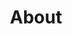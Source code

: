 ---
layout: about
title: "About"
description: "About Recruit Talent"
permalink: "/about/"
social-image: "/images/social-image.png"
# banner section
banner-image: "/images/about-banner.png"
banner-heading: "About Recruit Talent"
banner-sub-heading: |-
  RecruitTalent, a SYSUSA, Inc. company has built its business and our reputation by providing Recruitment Solutions and realizing the talent development needs of our clients. 
banner-button-text: "GET IN TOUCH"
banner-button-link: "/contact/"
second-section-left-image: "/images/about-section-2-left.png"
second-section-left-image-alt: Recruitment and Business Solutions 
second-section-right-description: |- 
 **Our experience helped make us who we are today—partners with the world’s most forward-thinking organizations, that power their businesses. Every solution we provide is delivered with agility, scale, quality, integrity, and flexibility.**

 While we’ve expanded our offerings to meet the evolving needs of our clients, we haven’t forgotten where we came from—we are still committed to building the Technology Workforce of the present and the future through our best-in-class recruitment services. In other words, we’re driven by technology and backed by talent. It’s that human-centric approach that makes us unique and reminds us that relationships are always the most important things we build.

 Whether you need Recruitment and Workforce Solutions, or you’re looking for opportunities to work with today’s most tech-forward organizations, let RecruitTalent be your Trusted Partner and help your business or your career get to the next level.
third-section-heading: "Why Recruit Talent:" 
third-section-sub-heading: |-
 Lack of experienced resources, rapid technology advances, and changing work environments are challenging organizations to find the right talent to deliver upon their and customers' business needs. 
third-section-row-1-left-text-heading: "RecruitTalent:"
third-section-row-1-left-text: |-
 - Provides experienced recruiters with exceptional search and placement capabilities to fill numerous technology positions across industries.
 - Helps connect inspired professionals having skilled talent with desired career opportunities and organizations.
 - Provides recruiters with specialization and knowledge of the recruiting circle and broad national reach to deliver top-tier professionals specific to business needs.
 - Delivers robust technology platform to match job seekers with opportunities leading them to long-term and successful careers.
third-section-row-1-right-image:  "/images/about-third-section.png"
forth-section-heading:  "Our Goal" 
forth-section-row-1-left-image: "/images/about-forth-row-1.png"
forth-section-row-1-right-heading: "For Employers"
forth-section-row-1-right-text: |-
 RecruitTalent helps businesses reduce the cost and effort required to find the right talent. We identify and evaluate prospective candidates for your specific business needs while allowing you to focus on building effective business strategies and pipelines. 
forth-section-row-2-left-heading: "For Professionals"
forth-section-row-2-left-text: |-
 Finding the right opportunity in line with your career aspirations can be challenging at times, but it should never be a reason to settle for something less. Accepting a career that does not inspire you can be very stressful, frustrating, and limiting your growth opportunities. 

 Our team of recruiters works diligently to identify opportunities in line with your career aspirations and meet the needs of organizations that wish to employ you. At RecruitTalent, people are at the center of everything, and we make every effort to ensure that professionals and organizations engaging with us are extremely satisfied with the outcome.
forth-section-row-2-right-image: "/images/about-forth-row-2.png"
forth-section-button-text: "GET IN TOUCH"
forth-section-button-link: "/contact/" 
fifth-section-card-1-title: Hired
fifth-section-card-1-value: 350
fifth-section-card-2-title: Outsourced
fifth-section-card-2-value: 500
fifth-section-card-3-title: Years in Business
fifth-section-card-3-value: 14
fifth-section-card-4-title: Offices
fifth-section-card-4-value: 20
latest-blog-section-heading: "Our Latest Blog"
latest-blog-section-button-text: "VIEW ALL POSTS"
latest-blog-section-button-link: "/blog/"
---